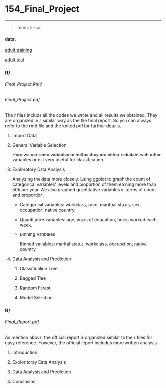 # 154_Final_Project
-------------

> team: li-sun  
  
#### data:  
[adult.training](https://raw.githubusercontent.com/ucb-stat154/stat154-fall-2017/master/problems/project/data/adult.data)

[adult.test](https://raw.githubusercontent.com/ucb-stat154/stat154-fall-2017/master/problems/project/data/adult.test)

### R/
###### Final_Project.Rmd

###### Final_Project.pdf

The r files include all the codes we wrote and all results we obtained. They are organized in a similar way as the the final report. So you can always refer to the rmd file and the knited pdf for further details.

1. Import Data

2. General Variable Selection

    Here we set some variables to null as they are either redudant with other variables or not very useful for classification.
3. Exploratory Data Analysis

    Analyzing the data more closely. Using ggplot to graph the count of categorical variables' levels and proportion of them earning more than 50k per year. We also graphed quantitative variables in terms of count and proportion.
    
    - Categorical variables: workclass, race, maritual status, sex, occupation, native country.
    
    - Quantitative variables: age, years of education, hours worked each week.
    
    - Binning Varibales
    
       Binned variables: marital status, workclass, occupation, native country
 4. Data Analysis and Prediction

    1. Classification Tree

    2. Bagged Tree

    3. Random Forest

    4. Model Selection

### R/
###### Final_Report.pdf

As mention above, the official report is organized similar to the r files for easy reference. However, the official report includes more written analysis.

1. Introduction

2. Exploritoray Data Analysis

3. Data Analysis and Prediction

4. Conclusion
    
  
